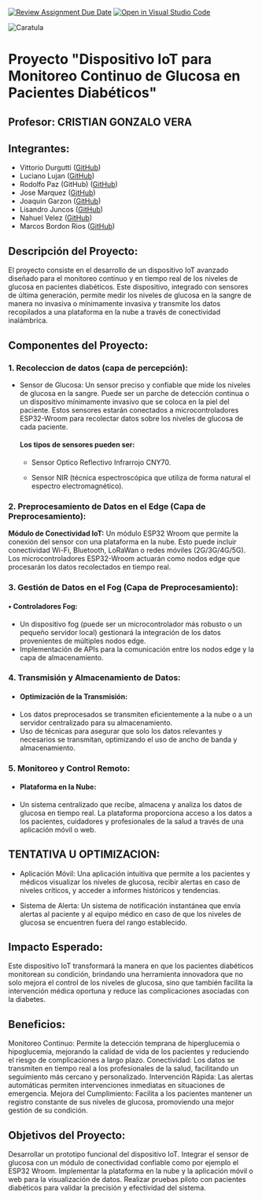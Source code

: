 [![Review Assignment Due Date](https://classroom.github.com/assets/deadline-readme-button-22041afd0340ce965d47ae6ef1cefeee28c7c493a6346c4f15d667ab976d596c.svg)](https://classroom.github.com/a/YwamQM3c)
[![Open in Visual Studio Code](https://classroom.github.com/assets/open-in-vscode-2e0aaae1b6195c2367325f4f02e2d04e9abb55f0b24a779b69b11b9e10269abc.svg)](https://classroom.github.com/online_ide?assignment_repo_id=15533872&assignment_repo_type=AssignmentRepo)

![Caratula](../capa-de-preprocesamiento-grupo-opalo/E%20Recursos/caratulaPI.png)

# Proyecto "Dispositivo IoT para Monitoreo Continuo de Glucosa en Pacientes Diabéticos"
  
  ## Profesor: CRISTIAN GONZALO VERA
  ## Integrantes:

- Vittorio Durgutti ([GitHub](https://github.com/vittoriodurigutti))
- Luciano Lujan ([GitHub](https://github.com/lucianoilujan))
- Rodolfo Paz (GitHub) ([GitHub](https://github.com/Domi74))
- Jose Marquez ([GitHub](https://github.com/marquezjose))
- Joaquin Garzon ([GitHub](https://github.com/Joacogarzonn))
- Lisandro Juncos ([GitHub](https://github.com/Lisandro-05))
- Nahuel Velez ([GitHub](https://github.com/Lucasmurua19))
- Marcos Bordon Rios ([GitHub](https://github.com/Marcos-BR-03))

   

##  Descripción del Proyecto:

El proyecto consiste en el desarrollo de un dispositivo IoT avanzado diseñado para el monitoreo continuo y en tiempo real de los niveles de glucosa en pacientes diabéticos. Este dispositivo, integrado con sensores de última generación, permite medir los niveles de glucosa en la sangre de manera no invasiva o mínimamente invasiva y transmite los datos recopilados a una plataforma en la nube a través de conectividad inalámbrica.

## Componentes del Proyecto:

### 1. Recoleccion de datos (capa de percepción):
- Sensor de Glucosa: Un sensor preciso y confiable que mide los niveles de glucosa en la sangre. Puede ser un parche de detección continua o un dispositivo mínimamente invasivo que se coloca en la piel del paciente. Estos sensores estarán conectados a microcontroladores ESP32-Wroom para recolectar datos sobre los niveles de glucosa de cada paciente.
    #### Los tipos de sensores pueden ser:  

	- Sensor Optico Reflectivo Infrarrojo CNY70.  

	- Sensor NIR (técnica espectroscópica que utiliza de forma natural el espectro electromagnético).

### 2. Preprocesamiento de Datos en el Edge (Capa de Preprocesamiento):
**Módulo de Conectividad IoT:** Un módulo ESP32 Wroom que permite la conexión del sensor con una plataforma en la nube. Esto puede incluir conectividad Wi-Fi, Bluetooth, LoRaWan o redes móviles (2G/3G/4G/5G).
Los microcontroladores ESP32-Wroom actuarán como nodos edge que procesarán los datos recolectados en tiempo real.


### 3. Gestión de Datos en el Fog (Capa de Preprocesamiento):
#### • Controladores Fog:
- Un dispositivo fog (puede ser un microcontrolador más robusto o un pequeño servidor local) gestionará la integración de los datos provenientes de múltiples nodos edge.
- Implementación de APIs para la comunicación entre los nodos edge y la capa de almacenamiento.


### 4. Transmisión y Almacenamiento de Datos:
- #### Optimización de la Transmisión:  
- Los datos preprocesados se transmiten eficientemente a la nube o a un servidor centralizado para su almacenamiento.
- Uso de técnicas para asegurar que solo los datos relevantes y necesarios se transmitan, optimizando el uso de ancho de banda y almacenamiento.


### 5. Monitoreo y Control Remoto:
- #### Plataforma en la Nube: 
- Un sistema centralizado que recibe, almacena y analiza los datos de glucosa en tiempo real. La plataforma proporciona acceso a los datos a los pacientes, cuidadores y profesionales de la salud a través de una aplicación móvil o web.

## TENTATIVA U OPTIMIZACION: 
- Aplicación Móvil: Una aplicación intuitiva que permite a los pacientes y médicos visualizar los niveles de glucosa, recibir alertas en caso de niveles críticos, y acceder a informes históricos y tendencias.

- Sistema de Alerta: Un sistema de notificación instantánea que envía alertas al paciente y al equipo médico en caso de que los niveles de glucosa se encuentren fuera del rango establecido.

## Impacto Esperado:

Este dispositivo IoT transformará la manera en que los pacientes diabéticos monitorean su condición, brindando una herramienta innovadora que no solo mejora el control de los niveles de glucosa, sino que también facilita la intervención médica oportuna y reduce las complicaciones asociadas con la diabetes.

## Beneficios:

Monitoreo Continuo: Permite la detección temprana de hiperglucemia o hipoglucemia, mejorando la calidad de vida de los pacientes y reduciendo el riesgo de complicaciones a largo plazo.
Conectividad: Los datos se transmiten en tiempo real a los profesionales de la salud, facilitando un seguimiento más cercano y personalizado.
Intervención Rápida: Las alertas automáticas permiten intervenciones inmediatas en situaciones de emergencia.
Mejora del Cumplimiento: Facilita a los pacientes mantener un registro constante de sus niveles de glucosa, promoviendo una mejor gestión de su condición.

## Objetivos del Proyecto:

Desarrollar un prototipo funcional del dispositivo IoT.
Integrar el sensor de glucosa con un módulo de conectividad confiable como por ejemplo el ESP32 Wroom.
Implementar la plataforma en la nube y la aplicación móvil o web para la visualización de datos.
Realizar pruebas piloto con pacientes diabéticos para validar la precisión y efectividad del sistema.